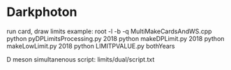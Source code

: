 # Darkphoton
run card, draw limits
example:
root -l -b -q MultiMakeCardsAndWS.cpp
python pyDPLimitsProcessing.py 2018
python makeDPLimit.py 2018
python makeLowLimit.py 2018
python LIMITPVALUE.py bothYears

D meson simultanenous script:
limits/dual/script.txt

